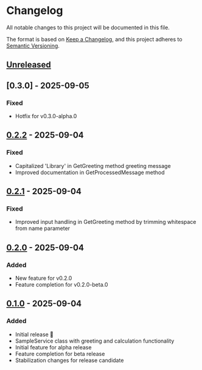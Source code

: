 # Changelog

All notable changes to this project will be documented in this file.

The format is based on [Keep a Changelog](https://keepachangelog.com/en/1.0.0/),
and this project adheres to [Semantic Versioning](https://semver.org/spec/v2.0.0.html).

## [Unreleased]

## [0.3.0] - 2025-09-05

### Fixed
- Hotfix for v0.3.0-alpha.0

## [0.2.2] - 2025-09-04

### Fixed
- Capitalized 'Library' in GetGreeting method greeting message
- Improved documentation in GetProcessedMessage method

## [0.2.1] - 2025-09-04

### Fixed
- Improved input handling in GetGreeting method by trimming whitespace from name parameter

## [0.2.0] - 2025-09-04

### Added
- New feature for v0.2.0
- Feature completion for v0.2.0-beta.0

## [0.1.0] - 2025-09-04

### Added
- Initial release 🎉
- SampleService class with greeting and calculation functionality
- Initial feature for alpha release
- Feature completion for beta release
- Stabilization changes for release candidate

[unreleased]: https://github.com/neolution-ch/Neolution.ReleaseProcessTest.Test1/compare/v0.2.2...HEAD
[0.2.2]: https://github.com/neolution-ch/Neolution.ReleaseProcessTest.Test1/compare/v0.2.1...v0.2.2
[0.2.1]: https://github.com/neolution-ch/Neolution.ReleaseProcessTest.Test1/compare/v0.2.0...v0.2.1
[0.2.0]: https://github.com/neolution-ch/Neolution.ReleaseProcessTest.Test1/compare/v0.1.0...v0.2.0
[0.1.0]: https://github.com/neolution-ch/Neolution.ReleaseProcessTest.Test1/releases/tag/v0.1.0
